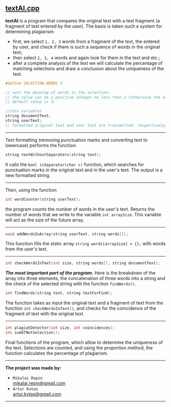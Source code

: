 ## [textAI.cpp](https://github.com/repinnick/antiplagiat/blob/main/textAI.cpp)

<b>textAI</b> is a program that compares the original text with a test fragment (a fragment of text entered by the user). The basis is taken such a system for determining plagiarism: 
<ul>
    <li>first, we select <code>1, 2, 3</code> words from a fragment of the text, the entered by user, and check if there is such a sequence of words in the original text;</li>
    <li>then select <code>2, 3, 4</code> words and again look for them in the text and etc.;</li>
    <li>after a complete analysis of the text we will calculate the percentage of matching selections and draw a conclusion about the uniqueness of the text.</li>
</ul>

```c++
#define SELECTION_WORDS 3

// sets the meaning of words in the selection;
// the value can be a positive integer no less than 2 (otherwise the selection is meaningless);
// default value is 3;
```

```c++
//into variables
string documentText;
string userText;
// formatted original text and user text are transmitted, respectively;
```
<hr>
Text formatting (removing punctuation marks and converting text to lowercase) performs the function:

```c++
string textWithoutSeparators(string text);
```

It calls the ```bool isSeparator(char c)``` function, which searches for punctuation marks in the original text and in the user's text. The output is a new formatted string.
<hr>

Then, using the function
```c++
int wordCounter(string userText);
```
the program counts the number of words in the user's text. Returns the number of words that we write to the variable ```int arraySize```. This variable will act as the size of the future array.
<hr>

```c++
void addWordsInArray(string userText, string words[]);
```

This function fills the static array ```string words[arraySize] = {};``` with words from the user's text.
<hr>

```c++
int checkWordsInText(int size, string words[], string documentText);
```
<b><i>The most important part of the program.</i></b> Here is the breakdown of the array into three elements, the concatenation of three words into a string and the check of the selected string with the function ```findWords()```.

```c++
int findWords(string text, string textForFind);
```
The function takes as input the original text and a fragment of text from the function ```int checkWordsInText()```, and checks for the coincidence of the fragment of text with the original text.
<hr>

```c++
int plagiatDetector(int size, int coincidences);
int sumOfNotSelection();
```
Final functions of the program, which allow to determine the uniqueness of the text. Selections are counted, and using the proportion method, the function calculates the percentage of plagiarism.
<hr>

<b>The project was made by:</b>
<ul>
    <li>
    <code>Mikalai Repin</code><br>
    <a href="mailto:mikalai.repin@gmail.com">mikalai.repin@gmail.com</a>
    </li>
    <li>
    <code>Artur Kutas</code><br>
    <a href="mailto:artur.kytas@gmail.com">artur.kytas@gmail.com</a>
    </li>
</ul>

<hr>